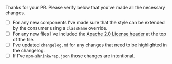 Thanks for your PR. Please verify below that you've made all the necessary changes.

+ [ ] For any new components I've made sure that the style can be extended by the consumer using a `className` override.
+ [ ] For any new files I've included the [Apache 2.0 License header](https://github.com/Skyscanner/backpack/blob/master/packages/bpk-tokens/formatters/license-header.js#L2-L16) at the top of the file.
+ [ ] I've updated `changelog.md` for any changes that need to be highlighted in the changelog.
+ [ ] If I've `npm-shrinkwrap.json` those changes are intentional.
